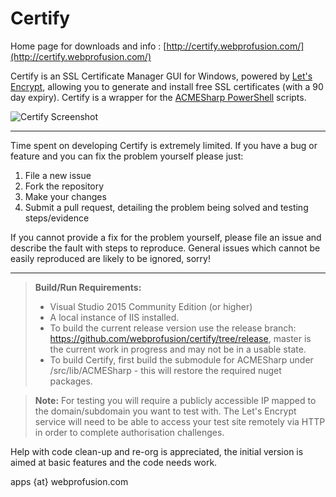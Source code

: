 # Certify

Home page for downloads and info : [http://certify.webprofusion.com/](http://certify.webprofusion.com/)

Certify is an SSL Certificate Manager GUI for Windows, powered by [Let's Encrypt](https://letsencrypt.org/), allowing you to generate and install free SSL certificates (with a 90 day expiry). Certify is a wrapper for the [ACMESharp PowerShell](https://github.com/ebekker/ACMESharp) scripts.

![Certify Screenshot](https://certify.webprofusion.com/Content/images/screen2.png)


----------


Time spent on developing Certify is extremely limited. If you have a bug or feature and you can fix the problem yourself please just:

   1. File a new issue
   2. Fork the repository
   2. Make your changes 
   3. Submit a pull request, detailing the problem being solved and testing steps/evidence
   
If you cannot provide a fix for the problem yourself, please file an issue and describe the fault with steps to reproduce. General issues which cannot be easily reproduced are likely to be ignored, sorry!

----------

> **Build/Run Requirements:**
> 
> - Visual Studio 2015 Community Edition (or higher) 
> -  A local instance of IIS installed.
> - To build the current release version use the release branch: https://github.com/webprofusion/certify/tree/release, master is the current work in progress and may not be in a usable state.
> - To build Certify, first build the submodule for ACMESharp under /src/lib/ACMESharp - this will restore the required nuget packages.

> **Note:**  For testing you will require a publicly accessible IP mapped to the domain/subdomain you want to test with. The Let's Encrypt service will need to be able to access your test site remotely via HTTP in order to complete authorisation challenges.



Help with code clean-up and re-org is appreciated, the initial version is aimed at basic features and the code needs work.

apps {at} webprofusion.com

